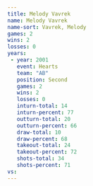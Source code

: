 ```yaml
---
title: Melody Vavrek
name: Melody Vavrek
name-sort: Vavrek, Melody
games: 2
wins: 2
losses: 0
years:
 - year: 2001
   event: Hearts
   team: "AB"
   position: Second
   games: 2
   wins: 2
   losses: 0
   inturn-total: 14
   inturn-percent: 77
   outturn-total: 20
   outturn-percent: 66
   draw-total: 10
   draw-percent: 68
   takeout-total: 24
   takeout-percent: 72
   shots-total: 34
   shots-percent: 71
vs:
---
```

